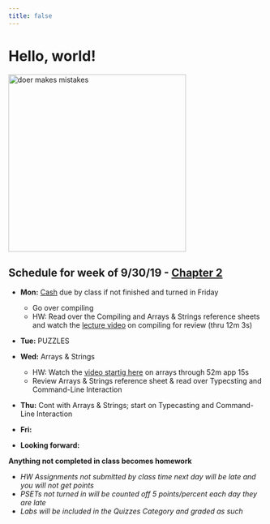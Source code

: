 ```yaml
---
title: false
---
```


# Hello, world!

<img src="https://pbs.twimg.com/media/DpkBAHyXUAAZgbi.jpg" alt="doer makes mistakes" height="350">

## Schedule for week of 9/30/19 - [Chapter 2](curriculum/2)

  - **Mon:** [Cash](https://docs.cs50.net/2019/ap/problems/cash/cash.html) due by class if not finished and turned in Friday
    - Go over compiling
    - HW: Read over the Compiling and Arrays & Strings reference sheets and watch the [lecture video](https://video.cs50.net/2018/fall/lectures/2?t=0m53s) on compiling for review (thru 12m 3s)
  - **Tue:** PUZZLES
  - **Wed:** Arrays & Strings
    - HW: Watch the [video startig here](https://video.cs50.net/2018/fall/lectures/2?t=29m4s) on arrays through 52m app 15s
    - Review Arrays & Strings reference sheet & read over Typecsting and Command-Line Interaction
  - **Thu:** Cont with Arrays & Strings; start on Typecasting and Command-Line Interaction
  - **Fri:** 

  - **Looking forward:** 

**Anything not completed in class becomes homework**
  - *HW Assignments not submitted by class time next day will be late and you will not get points*
  - *PSETs not turned in will be counted off 5 points/percent each day they are late*
  - *Labs will be included in the Quizzes Category and graded as such*

<!-- This is CS50 AP, Harvard University's introduction to the intellectual enterprises of computer science and the art of programming for students in high school, which satisfies the College Board's AP CS Principles curriculum framework.

<iframe src="https://www.youtube.com/embed/tZxLMIk_SaY?playlist=GAB6Gm7pTTA"></iframe> -->
